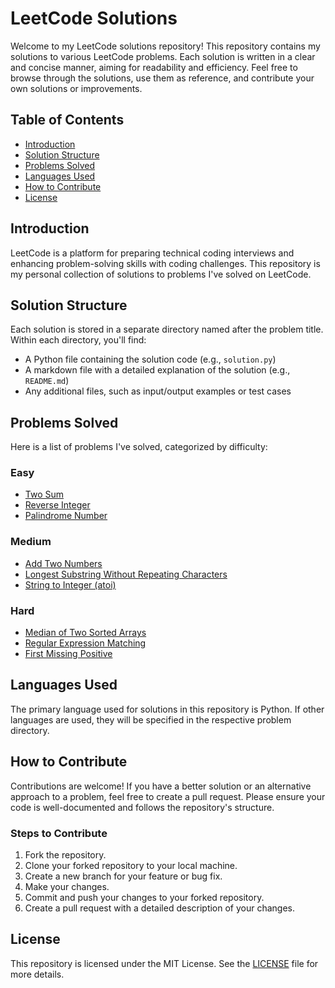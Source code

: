 # LeetCode Solutions

Welcome to my LeetCode solutions repository! This repository contains my solutions to various LeetCode problems. Each solution is written in a clear and concise manner, aiming for readability and efficiency. Feel free to browse through the solutions, use them as reference, and contribute your own solutions or improvements.

## Table of Contents

- [Introduction](#introduction)
- [Solution Structure](#solution-structure)
- [Problems Solved](#problems-solved)
- [Languages Used](#languages-used)
- [How to Contribute](#how-to-contribute)
- [License](#license)

## Introduction

LeetCode is a platform for preparing technical coding interviews and enhancing problem-solving skills with coding challenges. This repository is my personal collection of solutions to problems I've solved on LeetCode.

## Solution Structure

Each solution is stored in a separate directory named after the problem title. Within each directory, you'll find:

- A Python file containing the solution code (e.g., `solution.py`)
- A markdown file with a detailed explanation of the solution (e.g., `README.md`)
- Any additional files, such as input/output examples or test cases


## Problems Solved

Here is a list of problems I've solved, categorized by difficulty:

### Easy

- [Two Sum](./Two_Sum/README.md)
- [Reverse Integer](./Reverse_Integer/README.md)
- [Palindrome Number](./Palindrome_Number/README.md)

### Medium

- [Add Two Numbers](./Add_Two_Numbers/README.md)
- [Longest Substring Without Repeating Characters](./Longest_Substring_Without_Repeating_Characters/README.md)
- [String to Integer (atoi)](./String_to_Integer_atoi/README.md)

### Hard

- [Median of Two Sorted Arrays](./Median_of_Two_Sorted_Arrays/README.md)
- [Regular Expression Matching](./Regular_Expression_Matching/README.md)
- [First Missing Positive](./First_Missing_Positive/README.md)

## Languages Used

The primary language used for solutions in this repository is Python. If other languages are used, they will be specified in the respective problem directory.

## How to Contribute

Contributions are welcome! If you have a better solution or an alternative approach to a problem, feel free to create a pull request. Please ensure your code is well-documented and follows the repository's structure.

### Steps to Contribute

1. Fork the repository.
2. Clone your forked repository to your local machine.
3. Create a new branch for your feature or bug fix.
4. Make your changes.
5. Commit and push your changes to your forked repository.
6. Create a pull request with a detailed description of your changes.

## License

This repository is licensed under the MIT License. See the [LICENSE](./LICENSE) file for more details.


